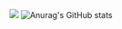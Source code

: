 ![](https://img.shields.io/badge/dynamic/json?color=2bb24c&label=github&query=%24.data.totalSubs&url=https%3A%2F%2Fapi.spencerwoo.com%2Fsubstats%2F%3Fsource%3Dgithub%26queryKey%3DLa2yTibers&logo=github)
![Anurag's GitHub stats](https://github-readme-stats.vercel.app/api?username=La2yTibers&show_icons=true)

